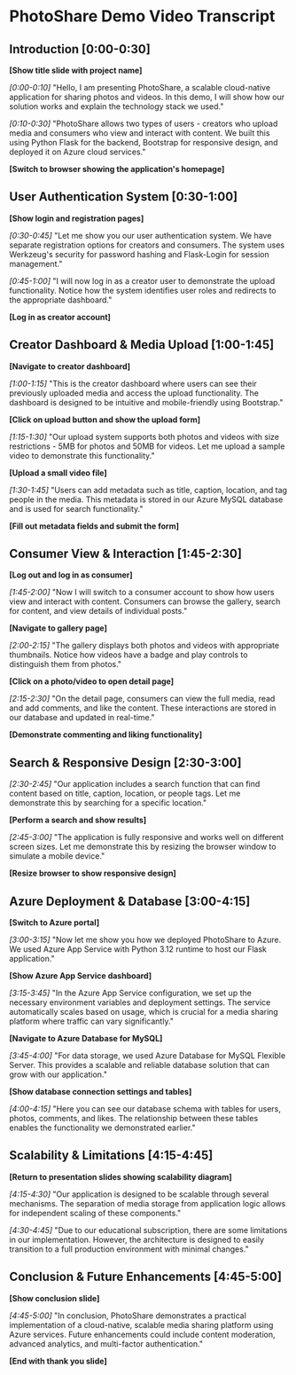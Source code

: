 # PhotoShare Demo Video Transcript

## Introduction [0:00-0:30]

**[Show title slide with project name]**

*[0:00-0:10]*
"Hello, I am presenting PhotoShare, a scalable cloud-native application for sharing photos and videos. In this demo, I will show how our solution works and explain the technology stack we used."

*[0:10-0:30]*
"PhotoShare allows two types of users - creators who upload media and consumers who view and interact with content. We built this using Python Flask for the backend, Bootstrap for responsive design, and deployed it on Azure cloud services."

**[Switch to browser showing the application's homepage]**

## User Authentication System [0:30-1:00]

**[Show login and registration pages]**

*[0:30-0:45]*
"Let me show you our user authentication system. We have separate registration options for creators and consumers. The system uses Werkzeug's security for password hashing and Flask-Login for session management."

*[0:45-1:00]*
"I will now log in as a creator user to demonstrate the upload functionality. Notice how the system identifies user roles and redirects to the appropriate dashboard."

**[Log in as creator account]**

## Creator Dashboard & Media Upload [1:00-1:45]

**[Navigate to creator dashboard]**

*[1:00-1:15]*
"This is the creator dashboard where users can see their previously uploaded media and access the upload functionality. The dashboard is designed to be intuitive and mobile-friendly using Bootstrap."

**[Click on upload button and show the upload form]**

*[1:15-1:30]*
"Our upload system supports both photos and videos with size restrictions - 5MB for photos and 50MB for videos. Let me upload a sample video to demonstrate this functionality."

**[Upload a small video file]**

*[1:30-1:45]*
"Users can add metadata such as title, caption, location, and tag people in the media. This metadata is stored in our Azure MySQL database and is used for search functionality."

**[Fill out metadata fields and submit the form]**

## Consumer View & Interaction [1:45-2:30]

**[Log out and log in as consumer]**

*[1:45-2:00]*
"Now I will switch to a consumer account to show how users view and interact with content. Consumers can browse the gallery, search for content, and view details of individual posts."

**[Navigate to gallery page]**

*[2:00-2:15]*
"The gallery displays both photos and videos with appropriate thumbnails. Notice how videos have a badge and play controls to distinguish them from photos."

**[Click on a photo/video to open detail page]**

*[2:15-2:30]*
"On the detail page, consumers can view the full media, read and add comments, and like the content. These interactions are stored in our database and updated in real-time."

**[Demonstrate commenting and liking functionality]**

## Search & Responsive Design [2:30-3:00]

*[2:30-2:45]*
"Our application includes a search function that can find content based on title, caption, location, or people tags. Let me demonstrate this by searching for a specific location."

**[Perform a search and show results]**

*[2:45-3:00]*
"The application is fully responsive and works well on different screen sizes. Let me demonstrate this by resizing the browser window to simulate a mobile device."

**[Resize browser to show responsive design]**

## Azure Deployment & Database [3:00-4:15]

**[Switch to Azure portal]**

*[3:00-3:15]*
"Now let me show you how we deployed PhotoShare to Azure. We used Azure App Service with Python 3.12 runtime to host our Flask application."

**[Show Azure App Service dashboard]**

*[3:15-3:45]*
"In the Azure App Service configuration, we set up the necessary environment variables and deployment settings. The service automatically scales based on usage, which is crucial for a media sharing platform where traffic can vary significantly."

**[Navigate to Azure Database for MySQL]**

*[3:45-4:00]*
"For data storage, we used Azure Database for MySQL Flexible Server. This provides a scalable and reliable database solution that can grow with our application."

**[Show database connection settings and tables]**

*[4:00-4:15]*
"Here you can see our database schema with tables for users, photos, comments, and likes. The relationship between these tables enables the functionality we demonstrated earlier."

## Scalability & Limitations [4:15-4:45]

**[Return to presentation slides showing scalability diagram]**

*[4:15-4:30]*
"Our application is designed to be scalable through several mechanisms. The separation of media storage from application logic allows for independent scaling of these components."

*[4:30-4:45]*
"Due to our educational subscription, there are some limitations in our implementation. However, the architecture is designed to easily transition to a full production environment with minimal changes."

## Conclusion & Future Enhancements [4:45-5:00]

**[Show conclusion slide]**

*[4:45-5:00]*
"In conclusion, PhotoShare demonstrates a practical implementation of a cloud-native, scalable media sharing platform using Azure services. Future enhancements could include content moderation, advanced analytics, and multi-factor authentication."

**[End with thank you slide]**
